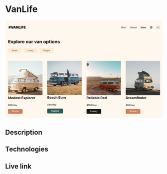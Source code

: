 # VanLife
![Screen shot of vanlife app](./vanlife.png)
## Description

## Technologies

## Live link
